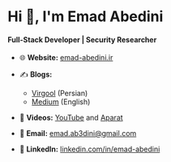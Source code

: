 # Hi 👋, I'm Emad Abedini  
#### Full-Stack Developer | Security Researcher

- 🌐 **Website:** [emad-abedini.ir](https://emadabedini.ir) 

- ✍️ **Blogs:**  
  - [Virgool](https://virgool.io/@emad_abedini) (Persian)  
  - [Medium](https://medium.com/@emad-abedini) (English)  
  
- 🎥 **Videos:** [YouTube](#) and [Aparat](#)  
- 📧 **Email:** emad.ab3dini@gmail.com  

- 💼 **LinkedIn:** [linkedin.com/in/emad-abedini](https://www.linkedin.com/in/emad-abedini)  
